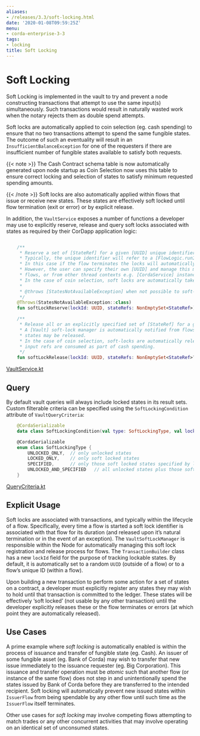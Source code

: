 ```yaml
---
aliases:
- /releases/3.3/soft-locking.html
date: '2020-01-08T09:59:25Z'
menu:
- corda-enterprise-3-3
tags:
- locking
title: Soft Locking
---
```



# Soft Locking

Soft Locking is implemented in the vault to try and prevent a node constructing transactions that attempt to use the same input(s) simultaneously.
            Such transactions would result in naturally wasted work when the notary rejects them as double spend attempts.

Soft locks are automatically applied to coin selection (eg. cash spending) to ensure that no two transactions attempt to
            spend the same fungible states. The outcome of such an eventuality will result in an `InsufficientBalanceException` for one
            of the requesters if there are insufficient number of fungible states available to satisfy both requests.


{{< note >}}
The Cash Contract schema table is now automatically generated upon node startup as Coin Selection now uses
                this table to ensure correct locking and selection of states to satisfy minimum requested spending amounts.

{{< /note >}}
Soft locks are also automatically applied within flows that issue or receive new states.
            These states are effectively soft locked until flow termination (exit or error) or by explicit release.

In addition, the `VaultService` exposes a number of functions a developer may use to explicitly reserve, release and
            query soft locks associated with states as required by their CorDapp application logic:

```kotlin

    /**
     * Reserve a set of [StateRef] for a given [UUID] unique identifier.
     * Typically, the unique identifier will refer to a [FlowLogic.runId]'s [UUID] associated with an in-flight flow.
     * In this case if the flow terminates the locks will automatically be freed, even if there is an error.
     * However, the user can specify their own [UUID] and manage this manually, possibly across the lifetime of multiple
     * flows, or from other thread contexts e.g. [CordaService] instances.
     * In the case of coin selection, soft locks are automatically taken upon gathering relevant unconsumed input refs.
     *
     * @throws [StatesNotAvailableException] when not possible to soft-lock all of requested [StateRef].
     */
    @Throws(StatesNotAvailableException::class)
    fun softLockReserve(lockId: UUID, stateRefs: NonEmptySet<StateRef>)

    /**
     * Release all or an explicitly specified set of [StateRef] for a given [UUID] unique identifier.
     * A [Vault] soft-lock manager is automatically notified from flows that are terminated, such that any soft locked
     * states may be released.
     * In the case of coin selection, soft-locks are automatically released once previously gathered unconsumed
     * input refs are consumed as part of cash spending.
     */
    fun softLockRelease(lockId: UUID, stateRefs: NonEmptySet<StateRef>? = null)

```
[VaultService.kt](https://github.com/corda/enterprise/blob/release/ent/3.3/core/src/main/kotlin/net/corda/core/node/services/VaultService.kt)
## Query

By default vault queries will always include locked states in its result sets.
                Custom filterable criteria can be specified using the `SoftLockingCondition` attribute of `VaultQueryCriteria`:

```kotlin
    @CordaSerializable
    data class SoftLockingCondition(val type: SoftLockingType, val lockIds: List<UUID> = emptyList())

    @CordaSerializable
    enum class SoftLockingType {
        UNLOCKED_ONLY,  // only unlocked states
        LOCKED_ONLY,    // only soft locked states
        SPECIFIED,      // only those soft locked states specified by lock id(s)
        UNLOCKED_AND_SPECIFIED   // all unlocked states plus those soft locked states specified by lock id(s)
    }

```
[QueryCriteria.kt](https://github.com/corda/enterprise/blob/release/ent/3.3/core/src/main/kotlin/net/corda/core/node/services/vault/QueryCriteria.kt)
## Explicit Usage

Soft locks are associated with transactions, and typically within the lifecycle of a flow. Specifically, every time a
                flow is started a soft lock identifier is associated with that flow for its duration (and released upon it’s natural
                termination or in the event of an exception). The `VaultSoftLockManager` is responsible within the Node for
                automatically managing this soft lock registration and release process for flows. The `TransactionBuilder` class has a
                new `lockId` field for the purpose of tracking lockable states. By default, it is automatically set to a random
                `UUID` (outside of a flow) or to a flow’s unique ID (within a flow).

Upon building a new transaction to perform some action for a set of states on a contract, a developer must explicitly
                register any states they may wish to hold until that transaction is committed to the ledger. These states will be effectively ‘soft
                locked’ (not usable by any other transaction) until the developer explicitly releases these or the flow terminates or errors
                (at which point they are automatically released).


## Use Cases

A prime example where *soft locking* is automatically enabled is within the process of issuance and transfer of fungible
                state (eg. Cash). An issuer of some fungible asset (eg. Bank of Corda) may wish to transfer that new issue immediately
                to the issuance requester (eg. Big Corporation). This issuance and transfer operation must be *atomic* such that another
                flow (or instance of the same flow) does not step in and unintentionally spend the states issued by Bank of Corda
                before they are transferred to the intended recipient. Soft locking will automatically prevent new issued states within
                `IssuerFlow` from being spendable by any other flow until such time as the `IssuerFlow` itself terminates.

Other use cases for *soft locking* may involve competing flows attempting to match trades or any other concurrent
                activities that may involve operating on an identical set of unconsumed states.


